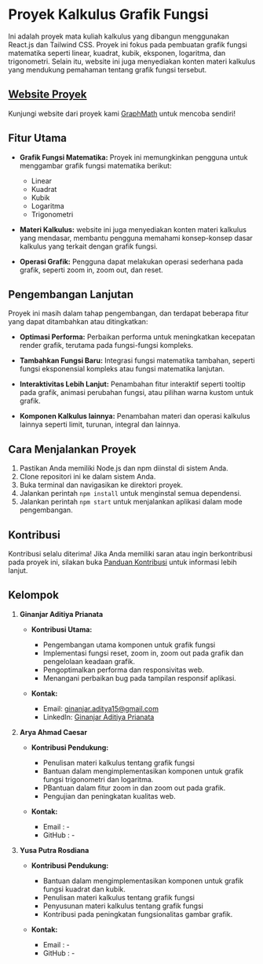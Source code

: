 # Proyek Kalkulus Grafik Fungsi

Ini adalah proyek mata kuliah kalkulus yang dibangun menggunakan React.js dan Tailwind CSS. Proyek ini fokus pada pembuatan grafik fungsi matematika seperti linear, kuadrat, kubik, eksponen, logaritma, dan trigonometri. Selain itu, website ini juga menyediakan konten materi kalkulus yang mendukung pemahaman tentang grafik fungsi tersebut.

## [Website Proyek](https://kudith.github.io/calculus101)

Kunjungi website dari proyek kami  [GraphMath](https://kudith.github.io/calculus101) untuk mencoba sendiri!

## Fitur Utama

- **Grafik Fungsi Matematika:** Proyek ini memungkinkan pengguna untuk menggambar grafik fungsi matematika berikut:

  - Linear
  - Kuadrat
  - Kubik
  - Logaritma
  - Trigonometri

- **Materi Kalkulus:** website ini juga menyediakan konten materi kalkulus yang mendasar, membantu pengguna memahami konsep-konsep dasar kalkulus yang terkait dengan grafik fungsi.

- **Operasi Grafik:** Pengguna dapat melakukan operasi sederhana pada grafik, seperti zoom in, zoom out, dan reset.

## Pengembangan Lanjutan

Proyek ini masih dalam tahap pengembangan, dan terdapat beberapa fitur yang dapat ditambahkan atau ditingkatkan:

- **Optimasi Performa:** Perbaikan performa untuk meningkatkan kecepatan render grafik, terutama pada fungsi-fungsi kompleks.

- **Tambahkan Fungsi Baru:** Integrasi fungsi matematika tambahan, seperti fungsi eksponensial kompleks atau fungsi matematika lanjutan.

- **Interaktivitas Lebih Lanjut:** Penambahan fitur interaktif seperti tooltip pada grafik, animasi perubahan fungsi, atau pilihan warna kustom untuk grafik.

- **Komponen Kalkulus lainnya:** Penambahan materi dan operasi kalkulus lainnya seperti limit, turunan, integral dan lainnya.

## Cara Menjalankan Proyek

1. Pastikan Anda memiliki Node.js dan npm diinstal di sistem Anda.
2. Clone repositori ini ke dalam sistem Anda.
3. Buka terminal dan navigasikan ke direktori proyek.
4. Jalankan perintah `npm install` untuk menginstal semua dependensi.
5. Jalankan perintah `npm start` untuk menjalankan aplikasi dalam mode pengembangan.

## Kontribusi

Kontribusi selalu diterima! Jika Anda memiliki saran atau ingin berkontribusi pada proyek ini, silakan buka [Panduan Kontribusi](CONTRIBUTING.md) untuk informasi lebih lanjut.

## Kelompok

1. **Ginanjar Aditiya Prianata**

   - **Kontribusi Utama:**

     - Pengembangan utama komponen untuk grafik fungsi
     - Implementasi fungsi reset, zoom in, zoom out pada grafik dan pengelolaan keadaan grafik.
     - Pengoptimalkan performa dan responsivitas web.
     - Menangani perbaikan bug pada tampilan responsif aplikasi.

   - **Kontak:**
     - Email: ginanjar.aditya15@gmail.com
     - LinkedIn: [Ginanjar Aditiya Prianata](https://www.linkedin.com/in/ginanjar-aditiya-prianata-744691242/)

2. **Arya Ahmad Caesar**

   - **Kontribusi Pendukung:**

     - Penulisan materi kalkulus tentang grafik fungsi
     - Bantuan dalam mengimplementasikan komponen untuk grafik fungsi trigonometri dan logaritma.
     - PBantuan dalam fitur zoom in dan zoom out pada grafik.
     - Pengujian dan peningkatan kualitas web.

   - **Kontak:**
     - Email : -
     - GitHub : -

3. **Yusa Putra Rosdiana**

   - **Kontribusi Pendukung:**

     - Bantuan dalam mengimplementasikan komponen untuk grafik fungsi kuadrat dan kubik.
     - Penulisan materi kalkulus tentang grafik fungsi
     - Penyusunan materi kalkulus tentang grafik fungsi
     - Kontribusi pada peningkatan fungsionalitas gambar grafik.

   - **Kontak:**
     - Email : -
     - GitHub : -
